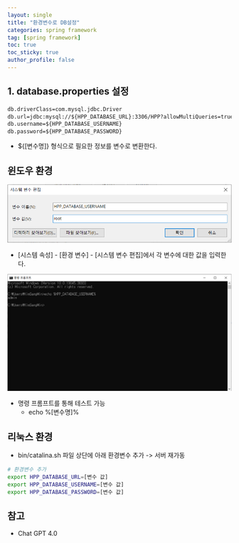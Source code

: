 ```yaml
---
layout: single
title: "환경변수로 DB설정"
categories: spring framework
tag: [spring framework]
toc: true
toc_sticky: true
author_profile: false
---
```


## 1. database.properties 설정

```xml
db.driverClass=com.mysql.jdbc.Driver
db.url=jdbc:mysql://${HPP_DATABASE_URL}:3306/HPP?allowMultiQueries=true
db.username=${HPP_DATABASE_USERNAME}
db.password=${HPP_DATABASE_PASSWORD}
```

* ${[변수명]} 형식으로 필요한 정보를 변수로 변환한다.



## 윈도우 환경

<img src="../../images/2023-12-12-환경변수로 DB설정/image-20231212081524251.png" alt="image-20231212081524251" style="zoom:67%;" />

* [시스템 속성] - [환경 변수] - [시스템 변수 편집]에서 각 변수에 대한 값을 입력한다.



<img src="../../images/2023-12-12-환경변수로 DB설정/image-20231212081753123.png" alt="image-20231212081753123" style="zoom:67%;" />

* 명령 프롬프트를 통해 테스트 가능
  * echo %[변수명]%



## 리눅스 환경

* bin/catalina.sh 파일 상단에 아래 환경변수 추가 -> 서버 재가동

```sh
# 환경변수 추가
export HPP_DATABASE_URL=[변수 값]
export HPP_DATABASE_USERNAME=[변수 값]
export HPP_DATABASE_PASSWORD=[변수 값]
```



## 참고

* Chat GPT 4.0
